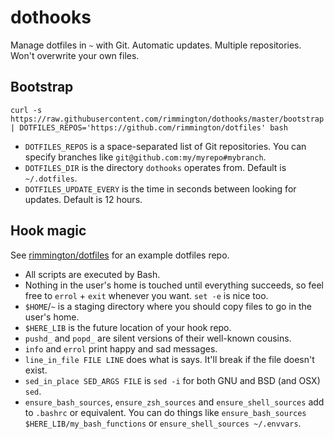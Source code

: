dothooks
========

Manage dotfiles in `~` with Git. Automatic updates. Multiple repositories. Won't overwrite your own files.

Bootstrap
---------

```
curl -s https://raw.githubusercontent.com/rimmington/dothooks/master/bootstrap | DOTFILES_REPOS='https://github.com/rimmington/dotfiles' bash
```

* `DOTFILES_REPOS` is a space-separated list of Git repositories. You can specify branches like `git@github.com:my/myrepo#mybranch`.
* `DOTFILES_DIR` is the directory `dothooks` operates from. Default is `~/.dotfiles`.
* `DOTFILES_UPDATE_EVERY` is the time in seconds between looking for updates. Default is 12 hours.

Hook magic
----------

See [rimmington/dotfiles](https://github.com/rimmington/dotfiles) for an example dotfiles repo.

* All scripts are executed by Bash.
* Nothing in the user's home is touched until everything succeeds, so feel free to `errol` + `exit` whenever you want. `set -e` is nice too.
* `$HOME`/`~` is a staging directory where you should copy files to go in the user's home.
* `$HERE_LIB` is the future location of your hook repo.
* `pushd_` and `popd_` are silent versions of their well-known cousins.
* `info` and `errol` print happy and sad messages.
* `line_in_file FILE LINE` does what is says. It'll break if the file doesn't exist.
* `sed_in_place SED_ARGS FILE` is `sed -i` for both GNU and BSD (and OSX) `sed`.
* `ensure_bash_sources`, `ensure_zsh_sources` and `ensure_shell_sources` add to `.bashrc` or equivalent. You can do things like `ensure_bash_sources $HERE_LIB/my_bash_functions` or `ensure_shell_sources ~/.envvars`.

